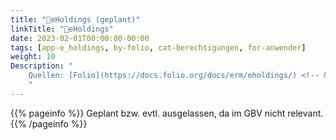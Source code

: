 ```yaml
---
title: "📱eHoldings (geplant)"
linkTitle: "📱eHoldings"
date: 2023-02-01T00:00:00-00:00
tags: [app-e_holdings, by-folio, cat-berechtigungen, for-anwender]
weight: 10
Description: "
    Quellen: [Folio](https://docs.folio.org/docs/erm/eholdings/) <!-- & [GBV](https://info.gebev.de/pages/viewpage.action?pageId=839188713) -->
    "
---
```


{{% pageinfo %}}
Geplant bzw. evtl. ausgelassen, da im GBV nicht relevant.
{{% /pageinfo %}}

